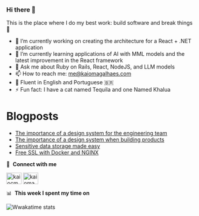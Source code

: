 ### Hi there 👋

This is the place where I do my best work: build software and break things 🤣

- 🔭 I’m currently working on creating the architecture for a React + .NET application
- 🌱 I’m currently learning applications of AI with MML models and the latest improvement in the React framework
- 💬 Ask me about Ruby on Rails, React, NodeJS, and LLM models
- 📫 How to reach me: me@kaiomagalhaes.com
- 📜 Fluent in English and Portuguese 🇧🇷
- ⚡ Fun fact: I have a cat named Tequila and one Named Khalua

# Blogposts

- [The importance of a design system for the engineering team](https://kaiomagalhaes.com/blog/The-importance-of-a-design-system-for-the-engineering-team)
- [The importance of a design system when building products](https://kaiomagalhaes.com/blog/The-importance-of-a-design-system-when-building-products)
- [Sensitive data storage made easy](https://kaiomagalhaes.com/blog/Sensitive-data-storage-made-easy)
- [Free SSL with Docker and NGINX](https://kaiomagalhaes.com/blog/A-Free-SSL-with-docker-and-nginx)

🔗 &nbsp;**Connect with me**

<p align="left">
<a href="https://twitter.com/kaiocmagalhaes" target="blank"><img align="center" src="https://raw.githubusercontent.com/rahuldkjain/github-profile-readme-generator/master/src/images/icons/Social/twitter.svg" alt="kaiocmagalhaes" height="30" width="40" /></a>
<a href="https://linkedin.com/in/kaiomagalhaes" target="blank"><img align="center" src="https://raw.githubusercontent.com/rahuldkjain/github-profile-readme-generator/master/src/images/icons/Social/linked-in-alt.svg" alt="kaiomagalhaes" height="30" width="40" /></a>

📊 &nbsp;**This week I spent my time on**

![Wwakatime stats](https://github-readme-stats-taupe-two.vercel.app/api/wakatime?username=kaiomagalhaes&hide_title=true&hide_border=true&langs_count=5&bg_color=00000000&text_color=777)

<!--
**kaiomagalhaes/kaiomagalhaes** is a ✨ _special_ ✨ repository because its `README.md` (this file) appears on your GitHub profile.

Here are some ideas to get you started:

-->
